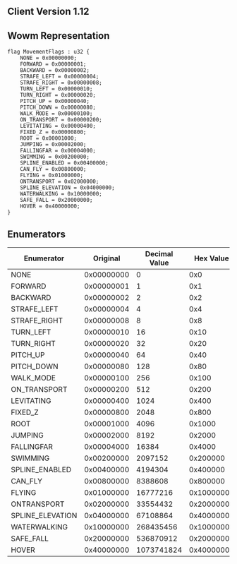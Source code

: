 ## Client Version 1.12

## Wowm Representation
```rust,ignore
flag MovementFlags : u32 {
    NONE = 0x00000000;    
    FORWARD = 0x00000001;    
    BACKWARD = 0x00000002;    
    STRAFE_LEFT = 0x00000004;    
    STRAFE_RIGHT = 0x00000008;    
    TURN_LEFT = 0x00000010;    
    TURN_RIGHT = 0x00000020;    
    PITCH_UP = 0x00000040;    
    PITCH_DOWN = 0x00000080;    
    WALK_MODE = 0x00000100;    
    ON_TRANSPORT = 0x00000200;    
    LEVITATING = 0x00000400;    
    FIXED_Z = 0x00000800;    
    ROOT = 0x00001000;    
    JUMPING = 0x00002000;    
    FALLINGFAR = 0x00004000;    
    SWIMMING = 0x00200000;    
    SPLINE_ENABLED = 0x00400000;    
    CAN_FLY = 0x00800000;    
    FLYING = 0x01000000;    
    ONTRANSPORT = 0x02000000;    
    SPLINE_ELEVATION = 0x04000000;    
    WATERWALKING = 0x10000000;    
    SAFE_FALL = 0x20000000;    
    HOVER = 0x40000000;    
}

```
## Enumerators
| Enumerator | Original | Decimal Value | Hex Value | Description | Comment |
| --------- | -------- | ------------- | --------- | ----------- | ------- |
| NONE | 0x00000000 | 0 | 0x0 |  |  |
| FORWARD | 0x00000001 | 1 | 0x1 |  |  |
| BACKWARD | 0x00000002 | 2 | 0x2 |  |  |
| STRAFE_LEFT | 0x00000004 | 4 | 0x4 |  |  |
| STRAFE_RIGHT | 0x00000008 | 8 | 0x8 |  |  |
| TURN_LEFT | 0x00000010 | 16 | 0x10 |  |  |
| TURN_RIGHT | 0x00000020 | 32 | 0x20 |  |  |
| PITCH_UP | 0x00000040 | 64 | 0x40 |  |  |
| PITCH_DOWN | 0x00000080 | 128 | 0x80 |  |  |
| WALK_MODE | 0x00000100 | 256 | 0x100 |  |  |
| ON_TRANSPORT | 0x00000200 | 512 | 0x200 |  |  |
| LEVITATING | 0x00000400 | 1024 | 0x400 |  |  |
| FIXED_Z | 0x00000800 | 2048 | 0x800 |  |  |
| ROOT | 0x00001000 | 4096 | 0x1000 |  |  |
| JUMPING | 0x00002000 | 8192 | 0x2000 |  |  |
| FALLINGFAR | 0x00004000 | 16384 | 0x4000 |  |  |
| SWIMMING | 0x00200000 | 2097152 | 0x200000 |  |  |
| SPLINE_ENABLED | 0x00400000 | 4194304 | 0x400000 |  |  |
| CAN_FLY | 0x00800000 | 8388608 | 0x800000 |  |  |
| FLYING | 0x01000000 | 16777216 | 0x1000000 |  |  |
| ONTRANSPORT | 0x02000000 | 33554432 | 0x2000000 |  |  |
| SPLINE_ELEVATION | 0x04000000 | 67108864 | 0x4000000 |  |  |
| WATERWALKING | 0x10000000 | 268435456 | 0x10000000 |  |  |
| SAFE_FALL | 0x20000000 | 536870912 | 0x20000000 |  |  |
| HOVER | 0x40000000 | 1073741824 | 0x40000000 |  |  |
